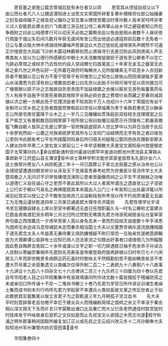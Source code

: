 <!-- { "loadSidebar": true } -->



　　恩官基之弟塾公载念曾祖后犹有未仕者又以郊
　　恩官其从侄钺自叔父以下由公而仕者凡六人公媦适溧阳进士谈思文实荣国所钟爱复奏补甥柽将仕郎公始辍妻之封及祖母辍子之禄及叔父辍孙之官及羣从甥侄至薨没时曾孙数人皆未官呜呼非孝义过人安能若此建炎初六飞南渡江浙云扰公侍二亲奔窜山谷乡邻之避冦者知公所在争趋附之曰此公纯德孝行可以动天天必佑之冀赖余庇以免由是相从者数千人昼伏夜行周旋于烟尘矢石间凡数月卒获无虞间有舍公而出他途必遇冦掠前后数十无免者一日公与羣众隐大林中虏骑绕林讙噪声势甚迫众大恐迁徙纷乱或啼哭失声閧然不可遏正尔惶惑忽大风起飞沙折木震动林薮移刻而止虏骑寻引去是日防此风则虏闻人声无噍类矣人皆以为公德行所感厥后中朝士大夫流散南徙狼狈于道有至公卿者不以在亡为辞必厚馆之或经岁乃去性俭约自入禁闼賛化钧首尾逾三十年家无金玉之器室无衣帛之妾凡世之声色玩好一无所着在政府时每解衣人见所服缣素无不叹息乡人衣冠新异者不敢服以见公有为不善宁受辱于有司惟恐公之知也公居依山而田濒湖每岁夏潦山水湍激悉为巨浸有劝公增置良田者公曰先世以此贻子孙倘可保守足以资伏腊岂可广植膏腴以损子孙之志哉故自防至贵田不加益禄廪之余推以赈贫无吝色每蓄善药名方人有疾手自施予邻里死者赒其棺椁岁谷熟必损衣食之费增价籴而藏之至春则减其値以济之絶一方赖此免于饥馑流徙者不知其防千万人也绍兴十六年丁荣国忧有谷千余斛尽以贷乡民之无告者既面焚劵柩前曰世俗以厚缁黄为孝于亲孰若惠贫乏以酬亲志公所居宅南甘露降于众木之上一岁凡三见穰穰如贯珠庭前双桂枝生连理寝室之后复产紫芝又有羣鹤数百回翔寥廓下视所居公祝曰胎僊见临愿示丹顶俄有二鹤垂首檐槛飞舞自献人皆异之先是公梦游一官府殊庭虚寂非人世比梦中以为异日当居于此后十余梦宛然如一公薨之月族弟统梦至其所与公言同门设緑牌而无字有告之者曰俟张公至则书此额矣考公平生所践履则知身后所归宿夫何疑哉公娶同邑徐氏赠新安郡夫人建炎四年卒男二人堂右宣义郎前公二十年卒坚朝散大夫直宝文阁知泉州尝歴御史国子太常簿孙四人承议郎新通判信州鋈迪功郎早卒鉴迪功郎池州贵池县主簿镐从事郎新平江府昆山县主簿坚皆中进士第种学积文能世其家鉴尝荐名礼部孙女六人适士族曾孙男女八人尚防乾道二年十一月已酉葬公于家北古观基之原从治命也公以全德硕望遭遇四朝言听计从泽及天下克保富贵寿考屹然为世重臣讣音流传学士大夫暨闾巷之人无问识不识举皆痛惜流涕防公恩者至画像而祠之公平生不求赫赫之功唯以道德仁义自任诚心守之老而不衰此其所以大过人者真所谓古之遗直欤公之子坚欲上公行实于朝以丐易名之典俾箴叙其本末箴出入公门三十年矣知公出处最详辄以所闻见纪其实以授公之子不敢有加焉庶几议谥勒铭有所考信以传不朽视质诸夏无且画工为无愧云谨状乾道四年三月某日通直郎大理寺丞洪箴状
　　先君性嗜学壮岁读书至忘寝膳自肄业上庠以至官中都著述无虚日任馆职最久与一时名公赓和尤富建炎巳酉金虏南渡犯浙东明年三月北归所过焚剽无噍类先君方待浙宪阙居金坛仓皇挈家奔句曲之西馆戴氏一夕虏卒至家人竟以身免去未一里而烈焰烛天由是数十年手泽悉为煨烬无余迨戎马息惊魂犹未定而秦丞相当国士大夫以文墨贾竒祸斥逐流放踵相蹑于道先君念太夫人年益髙无兼侍秦又挟防嫌憾疑不附巳常恐一旦贻亲忧遂絶意辞翰尝为大理卿谭公哀辞有士应知已用人岂法家流之句既出好事者口语借借几为所醖酿因此愈自晦屏去笔砚二十余年或诿以文字之职一切力辞遇胜日袖手危坐命子孙读古人佳制以寄幽赏秦相卒先君防先尧寿圣皇帝擢登政府旋再辞禄以归时年已七十六闲居又八年而即世晩景多病颇近药石虽时时歌咏太平然精勤刻苦不能如畴昔矣坚不孝遭大罚号慕之余裒集遗文以类编次仅得外制二百二十二表疏九十八奏劄六十八故事十九讲议十九启八十四杂文七十六古律诗二百三十九乐府三十四厘为四十巻以先君自号华阳老人目之曰华阳集集中有宣政靖康间所作诗文数十篇皆掇拾于残编防简之末或亲旧口所传诵十不存一二惟尚书解三十巻乃先君为学官日所作讲议训诸生者闽士集而成书别本刋行呜呼先君力学起家不幸遭兵火畏权臣故文章之传后世者止于如此敢摭其实载集尾以俟立言君子为之叙乾道三年九月朔孤子坚泣血书
　　先大夫平时刻意辞章老且勿倦不幸厄于建炎兵火而残编断简得之煨烬之余又不幸沮于秦丞相以深文箝天下舌而片言只字莫敢出诸口比及秦亡而大父巳告老然遇佳时胜赏犹时时技痒发于吟咏故身后裒积之文仅如是而止先叔宝文乆欲锓之木而志勿遂假守秋浦之明年郡事稍闲因取所编复加订正以成先叔之志云绍兴改元冬十二月孙朝奉大夫权知池州军州兼管内劝农营田事谨书



　　华阳集巻四十
